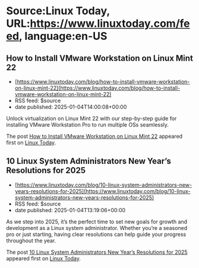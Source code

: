 # Source:Linux Today, URL:https://www.linuxtoday.com/feed, language:en-US

## How to Install VMware Workstation on Linux Mint 22
 - [https://www.linuxtoday.com/blog/how-to-install-vmware-workstation-on-linux-mint-22](https://www.linuxtoday.com/blog/how-to-install-vmware-workstation-on-linux-mint-22)
 - RSS feed: $source
 - date published: 2025-01-04T14:00:08+00:00

<p>Unlock virtualization on Linux Mint 22 with our step-by-step guide for installing VMware Workstation Pro to run multiple OSs seamlessly.</p>
<p>The post <a href="https://www.linuxtoday.com/blog/how-to-install-vmware-workstation-on-linux-mint-22/">How to Install VMware Workstation on Linux Mint 22</a> appeared first on <a href="https://www.linuxtoday.com">Linux Today</a>.</p>

## 10 Linux System Administrators New Year’s Resolutions for 2025
 - [https://www.linuxtoday.com/blog/10-linux-system-administrators-new-years-resolutions-for-2025](https://www.linuxtoday.com/blog/10-linux-system-administrators-new-years-resolutions-for-2025)
 - RSS feed: $source
 - date published: 2025-01-04T13:19:06+00:00

<p>As we step into 2025, it’s the perfect time to set new goals for growth and development as a Linux system administrator. Whether you’re a seasoned pro or just starting, having clear resolutions can help guide your progress throughout the year.</p>
<p>The post <a href="https://www.linuxtoday.com/blog/10-linux-system-administrators-new-years-resolutions-for-2025/">10 Linux System Administrators New Year’s Resolutions for 2025</a> appeared first on <a href="https://www.linuxtoday.com">Linux Today</a>.</p>

